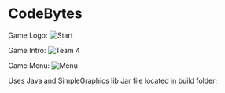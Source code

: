 # CodeBytes

Game Logo:
![Start](https://user-images.githubusercontent.com/51723948/62402425-9f52f980-b57f-11e9-91aa-a3eed01f4daf.jpg)

Game Intro:
![Team 4](https://user-images.githubusercontent.com/51723948/62402456-be518b80-b57f-11e9-9941-78a070e04158.jpg)

Game Menu:
![Menu](https://user-images.githubusercontent.com/51723948/62402489-e04b0e00-b57f-11e9-8f6c-572b36398259.jpg)



Uses Java and SimpleGraphics lib
Jar file located in build folder;
